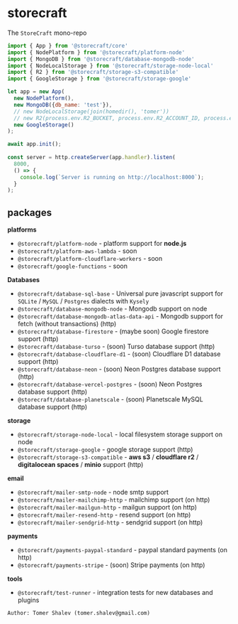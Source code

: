 # storecraft

The `StoreCraft` mono-repo

```js
import { App } from '@storecraft/core'
import { NodePlatform } from '@storecraft/platform-node'
import { MongoDB } from '@storecraft/database-mongodb-node'
import { NodeLocalStorage } from '@storecraft/storage-node-local'
import { R2 } from '@storecraft/storage-s3-compatible'
import { GoogleStorage } from '@storecraft/storage-google'

let app = new App(
  new NodePlatform(),
  new MongoDB({db_name: 'test'}),
  // new NodeLocalStorage(join(homedir(), 'tomer'))
  // new R2(process.env.R2_BUCKET, process.env.R2_ACCOUNT_ID, process.env.R2_ACCESS_KEY_ID, process.env.R2_SECRET_ACCESS_KEY )
  new GoogleStorage()
);

await app.init();
 
const server = http.createServer(app.handler).listen(
  8000,
  () => {
    console.log(`Server is running on http://localhost:8000`);
  }
);

```

## packages
**platforms**
- `@storecraft/platform-node` - platform support for **node.js**
- `@storecraft/platform-aws-lambda` - soon
- `@storecraft/platform-cloudflare-workers` - soon
- `@storecraft/google-functions` - soon

**Databases**
- `@storecraft/database-sql-base` - Universal pure javascript support for `SQLite` / `MySQL` / `Postgres` dialects with `Kysely`
- `@storecraft/database-mongodb-node` - Mongodb support on node
- `@storecraft/database-mongodb-atlas-data-api` - Mongodb support for fetch (without transactions) (http)
- `@storecraft/database-firestore` - (maybe soon) Google firestore support (http)
- `@storecraft/database-turso` - (soon) Turso database support (http)
- `@storecraft/database-cloudflare-d1` - (soon) Cloudflare D1 database support (http)
- `@storecraft/database-neon` - (soon) Neon Postgres database support (http)
- `@storecraft/database-vercel-postgres` - (soon) Neon Postgres database support (http)
- `@storecraft/database-planetscale` - (soon) Planetscale MySQL database support (http)

**storage**
- `@storecraft/storage-node-local` - local filesystem storage support on node
- `@storecraft/storage-google` - google storage support (http)
- `@storecraft/storage-s3-compatible` - **aws s3** / **cloudflare r2** / **digitalocean spaces** / **minio** support (http)

**email**
- `@storecraft/mailer-smtp-node` - node smtp support
- `@storecraft/mailer-mailchimp-http` - mailchimp support (on http)
- `@storecraft/mailer-mailgun-http` - mailgun support (on http)
- `@storecraft/mailer-resend-http` - resend support (on http)
- `@storecraft/mailer-sendgrid-http` - sendgrid support (on http)

**payments**
- `@storecraft/payments-paypal-standard` - paypal standard payments (on http)
- `@storecraft/payments-stripe` - (soon) Stripe payments (on http)

**tools**
- `@storecraft/test-runner` - integration tests for new databases and plugins

```text
Author: Tomer Shalev (tomer.shalev@gmail.com)
```
